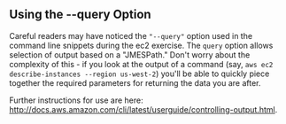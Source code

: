 ## Using the --query Option
Careful readers may have noticed the `"--query"` option used in the command line snippets during the ec2 exercise. The `query` option allows selection of output based on a "JMESPath." Don't worry about the complexity of this - if you look at the output of a command (say, `aws ec2 describe-instances --region us-west-2`) you'll be able to quickly piece together the required parameters for returning the data you are after.

Further instructions for use are here: http://docs.aws.amazon.com/cli/latest/userguide/controlling-output.html.
